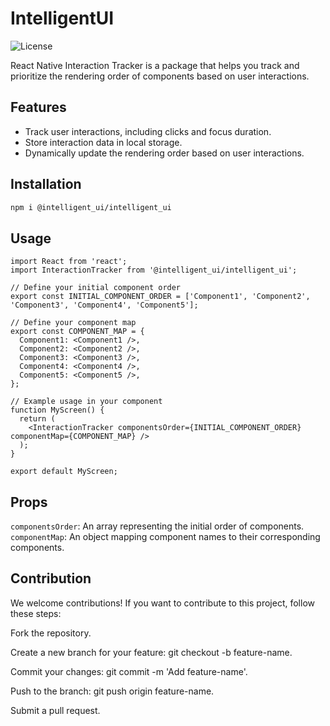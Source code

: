 # IntelligentUI

![License](https://img.shields.io/badge/license-MIT-blue.svg)

React Native Interaction Tracker is a package that helps you track and prioritize the rendering order of components based on user interactions.

## Features

- Track user interactions, including clicks and focus duration.
- Store interaction data in local storage.
- Dynamically update the rendering order based on user interactions.

## Installation

```bash
npm i @intelligent_ui/intelligent_ui
```

## Usage

    import React from 'react';
    import InteractionTracker from '@intelligent_ui/intelligent_ui';
    
    // Define your initial component order
    export const INITIAL_COMPONENT_ORDER = ['Component1', 'Component2', 'Component3', 'Component4', 'Component5'];
    
    // Define your component map
    export const COMPONENT_MAP = {
      Component1: <Component1 />,
      Component2: <Component2 />,
      Component3: <Component3 />,
      Component4: <Component4 />,
      Component5: <Component5 />,
    };
    
    // Example usage in your component
    function MyScreen() {
      return (
        <InteractionTracker componentsOrder={INITIAL_COMPONENT_ORDER} componentMap={COMPONENT_MAP} />
      );
    }
    
    export default MyScreen;

## Props

`componentsOrder`: An array representing the initial order of components.
`componentMap`: An object mapping component names to their corresponding components.

## Contribution

We welcome contributions! If you want to contribute to this project, follow these steps:

Fork the repository.

Create a new branch for your feature: git checkout -b feature-name.

Commit your changes: git commit -m 'Add feature-name'.

Push to the branch: git push origin feature-name.

Submit a pull request.
